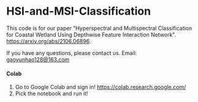 # HSI-and-MSI-Classification
 
This code is for our paper "Hyperspectral and Multispectral Classification for Coastal Wetland Using Depthwise Feature Interaction Network". https://arxiv.org/abs/2106.06896.

If you have any questions, please contact us. Email: gaoyunhao128@163.com

#### Colab

1. Go to Google Colab and sign in!  https://colab.research.google.com/
2. Pick the notebook and run it! 

